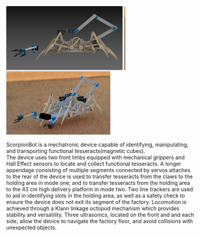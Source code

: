 
![ScorpionBot](scbSideView.PNG)
![ScorpionBot](scbIsoView.PNG)



ScorpionBot is a mechatronic device capable of identifying, manipulating, and transporting functional tesseracts(magnetic cubes).  
The device uses two front limbs equipped with mechanical grippers and Hall Effect sensors to locate and collect functional tesseracts. 
A longer appendage consisting of multiple segments connected by servos attaches to the rear of the device is used to transfer tesseracts 
from the claws to the holding area in mode one; and to transfer tesseracts from the holding area to the 43 cm high delivery platform in 
mode two. Two line trackers are used to aid in identifying slots in the holding area, as well as a safety check to ensure the device 
does not exit its segment of the factory. Locomotion is achieved through a Klann linkage octopod mechanism which provides stability and 
versatility. Three ultrasonics, located on the front and and each side, allow the device to navigate the factory floor, and avoid 
collisions with unexpected objects.  
